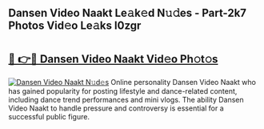 ## Dansen Video Naakt Le𝚊k𝚎d N𝚞𝚍es - Part-2k7 Photos Vid𝚎o Le𝚊ks l0zgr

# <h2><a href="http://fb34y1.evod.top/?m=Dansen+Video+Naakt">🔗 👉🔴 Dansen Video Naakt Vid𝚎o Ph𝚘t𝚘s</a></h2>

[![Dansen Video Naakt N𝚞d𝚎s](https://i.imgur.com/8V9OHl7.gif)](http://fb34y1.evod.top/?m=Dansen+Video+Naakt)
Online personality Dansen Video Naakt who has gained popularity for posting lifestyle and dance-related content, including dance trend performances and mini vlogs. The ability Dansen Video Naakt to handle pressure and controversy is essential for a successful public figure. 

